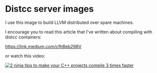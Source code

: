 # Distcc server images

I use this image to build LLVM distributed over spare machines.

I encourage you to read this article that I've written about compiling with distcc containers:

https://link.medium.com/cfhBeb298V

or watch this video:

[![2 ninja tips to make your C++ projects compile 3 times faster](https://img.youtube.com/vi/kIKSx30t8bk/0.jpg)](https://www.youtube.com/watch?v=kIKSx30t8bk)
